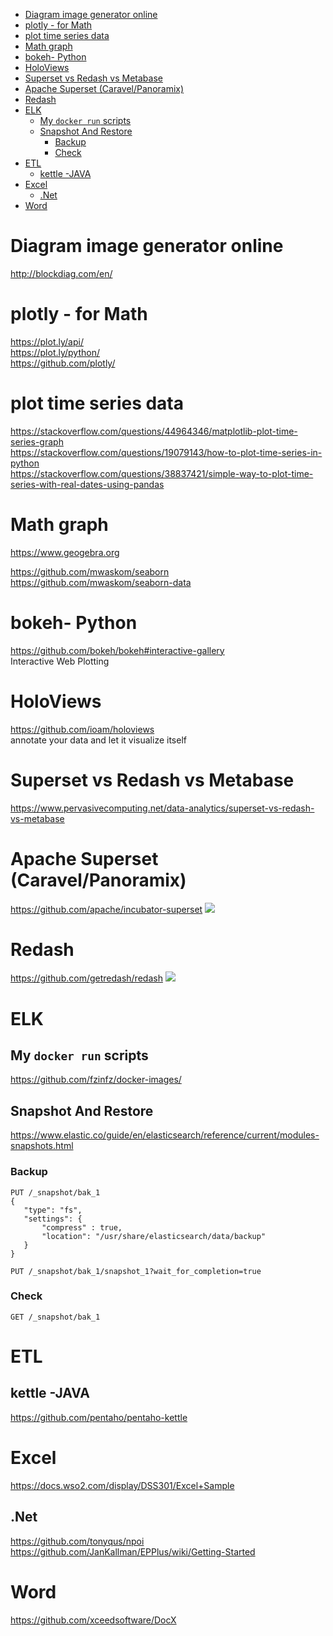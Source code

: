 <!-- TOC -->

- [Diagram image generator online](#diagram-image-generator-online)
- [plotly - for Math](#plotly---for-math)
- [plot time series data](#plot-time-series-data)
- [Math graph](#math-graph)
- [bokeh- Python](#bokeh--python)
- [HoloViews](#holoviews)
- [Superset vs Redash vs Metabase](#superset-vs-redash-vs-metabase)
- [Apache Superset (Caravel/Panoramix)](#apache-superset-caravelpanoramix)
- [Redash](#redash)
- [ELK](#elk)
    - [My `docker run` scripts](#my-docker-run-scripts)
    - [Snapshot And Restore](#snapshot-and-restore)
        - [Backup](#backup)
        - [Check](#check)
- [ETL](#etl)
    - [kettle -JAVA](#kettle--java)
- [Excel](#excel)
    - [.Net](#net)
- [Word](#word)

<!-- /TOC -->
# Diagram image generator online
http://blockdiag.com/en/

# plotly - for Math
https://plot.ly/api/  
https://plot.ly/python/  
https://github.com/plotly/

# plot time series data
https://stackoverflow.com/questions/44964346/matplotlib-plot-time-series-graph  
https://stackoverflow.com/questions/19079143/how-to-plot-time-series-in-python  
https://stackoverflow.com/questions/38837421/simple-way-to-plot-time-series-with-real-dates-using-pandas  

# Math graph
https://www.geogebra.org

https://github.com/mwaskom/seaborn
https://github.com/mwaskom/seaborn-data

# bokeh- Python
https://github.com/bokeh/bokeh#interactive-gallery  
Interactive Web Plotting

# HoloViews
https://github.com/ioam/holoviews  
annotate your data and let it visualize itself

# Superset vs Redash vs Metabase
https://www.pervasivecomputing.net/data-analytics/superset-vs-redash-vs-metabase

# Apache Superset (Caravel/Panoramix)
https://github.com/apache/incubator-superset
![](https://cloud.githubusercontent.com/assets/130878/20371438/a703a2a0-ac19-11e6-80c4-00a47c2eb644.gif)

# Redash 
https://github.com/getredash/redash
![](https://cloud.githubusercontent.com/assets/71468/17391289/8e83878e-5a1d-11e6-8938-af9054a33b19.gif)

# ELK
## My `docker run` scripts
https://github.com/fzinfz/docker-images/

## Snapshot And Restore
https://www.elastic.co/guide/en/elasticsearch/reference/current/modules-snapshots.html

### Backup
```
PUT /_snapshot/bak_1
{
   "type": "fs",
   "settings": {
       "compress" : true,
       "location": "/usr/share/elasticsearch/data/backup"
   }
}

PUT /_snapshot/bak_1/snapshot_1?wait_for_completion=true
```

### Check
```
GET /_snapshot/bak_1
```

# ETL
## kettle -JAVA
https://github.com/pentaho/pentaho-kettle

# Excel
https://docs.wso2.com/display/DSS301/Excel+Sample

## .Net
https://github.com/tonyqus/npoi  
https://github.com/JanKallman/EPPlus/wiki/Getting-Started

# Word
https://github.com/xceedsoftware/DocX